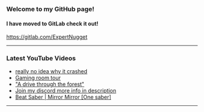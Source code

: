 ### Welcome to my GitHub page!
#### I have moved to GitLab check it out!
https://gitlab.com/ExpertNugget

---

### Latest YouTube Videos
<!-- YOUTUBE:START -->
- [really no idea why it crashed](https://www.youtube.com/watch?v=yxaezaL1um8)
- [Gaming room tour](https://www.youtube.com/watch?v=-_XX5fDJhIY)
- [&quot;A drive through the forest&quot;](https://www.youtube.com/watch?v=2kqMpJmiPOE)
- [Join my discord more info in description](https://www.youtube.com/watch?v=QRIIjcmBPvU)
- [Beat Saber | Mirror Mirror [One saber]](https://www.youtube.com/watch?v=t3kUoiKJXvc)
<!-- YOUTUBE:END -->

---

[Twitch]: https://twitch.tv/expertnugget
[Youtube]:https://https://www.youtube.com/channel/UCnAIFEysXmB-Yb3LqmOKIFg
